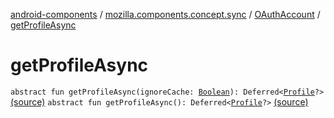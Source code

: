 [android-components](../../index.md) / [mozilla.components.concept.sync](../index.md) / [OAuthAccount](index.md) / [getProfileAsync](./get-profile-async.md)

# getProfileAsync

`abstract fun getProfileAsync(ignoreCache: `[`Boolean`](https://kotlinlang.org/api/latest/jvm/stdlib/kotlin/-boolean/index.html)`): Deferred<`[`Profile`](../-profile/index.md)`?>` [(source)](https://github.com/mozilla-mobile/android-components/blob/master/components/concept/sync/src/main/java/mozilla/components/concept/sync/OAuthAccount.kt#L40)
`abstract fun getProfileAsync(): Deferred<`[`Profile`](../-profile/index.md)`?>` [(source)](https://github.com/mozilla-mobile/android-components/blob/master/components/concept/sync/src/main/java/mozilla/components/concept/sync/OAuthAccount.kt#L41)